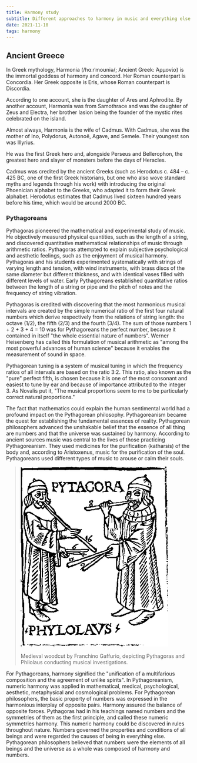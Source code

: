 ```yaml
---
title: Harmony study
subtitle: Different approaches to harmony in music and everything else
date: 2021-11-10
tags: harmony
---
```


## Ancient Greece

In Greek mythology, Harmonia (/hɑːrˈmoʊniə/; Ancient Greek: Ἁρμονία) is the immortal goddess of harmony and concord. Her Roman counterpart is Concordia. Her Greek opposite is Eris, whose Roman counterpart is Discordia. 

According to one account, she is the daughter of Ares and Aphrodite. By another account, Harmonia was from Samothrace and was the daughter of Zeus and Electra, her brother Iasion being the founder of the mystic rites celebrated on the island.

Almost always, Harmonia is the wife of Cadmus. With Cadmus, she was the mother of Ino, Polydorus, Autonoë, Agave, and Semele. Their youngest son was Illyrius.

He was the first Greek hero and, alongside Perseus and Bellerophon, the greatest hero and slayer of monsters before the days of Heracles.

Cadmus was credited by the ancient Greeks (such as Herodotus c. 484 – c. 425 BC, one of the first Greek historians, but one who also wove standard myths and legends through his work) with introducing the original Phoenician alphabet to the Greeks, who adapted it to form their Greek alphabet. Herodotus estimates that Cadmus lived sixteen hundred years before his time, which would be around 2000 BC.

### Pythagoreans


Pythagoras pioneered the mathematical and experimental study of music. He objectively measured physical quantities, such as the length of a string, and discovered quantitative mathematical relationships of music through arithmetic ratios. Pythagoras attempted to explain subjective psychological and aesthetic feelings, such as the enjoyment of musical harmony. Pythagoras and his students experimented systematically with strings of varying length and tension, with wind instruments, with brass discs of the same diameter but different thickness, and with identical vases filled with different levels of water. Early Pythagoreans established quantitative ratios between the length of a string or pipe and the pitch of notes and the frequency of string vibration.

Pythagoras is credited with discovering that the most harmonious musical intervals are created by the simple numerical ratio of the first four natural numbers which derive respectively from the relations of string length: the octave (1/2), the fifth (2/3) and the fourth (3/4). The sum of those numbers 1 + 2 + 3 + 4 = 10 was for Pythagoreans the perfect number, because it contained in itself "the whole essential nature of numbers". Werner Heisenberg has called this formulation of musical arithmetic as "among the most powerful advances of human science" because it enables the measurement of sound in space.

Pythagorean tuning is a system of musical tuning in which the frequency ratios of all intervals are based on the ratio 3:2. This ratio, also known as the "pure" perfect fifth, is chosen because it is one of the most consonant and easiest to tune by ear and because of importance attributed to the integer 3. As Novalis put it, "The musical proportions seem to me to be particularly correct natural proportions."

The fact that mathematics could explain the human sentimental world had a profound impact on the Pythagorean philosophy. Pythagoreanism became the quest for establishing the fundamental essences of reality. Pythagorean philosophers advanced the unshakable belief that the essence of all thing are numbers and that the universe was sustained by harmony. According to ancient sources music was central to the lives of those practicing Pythagoreanism. They used medicines for the purification (katharsis) of the body and, according to Aristoxenus, music for the purification of the soul. Pythagoreans used different types of music to arouse or calm their souls.

> ![](./Pythagoras_and_Philolaus.png)
>
>Medieval woodcut by Franchino Gaffurio, depicting Pythagoras and Philolaus conducting musical investigations.

For Pythagoreans, harmony signified the "unification of a multifarious composition and the agreement of unlike spirits". In Pythagoreanism, numeric harmony was applied in mathematical, medical, psychological, aesthetic, metaphysical and cosmological problems. For Pythagorean philosophers, the basic property of numbers was expressed in the harmonious interplay of opposite pairs. Harmony assured the balance of opposite forces. Pythagoras had in his teachings named numbers and the symmetries of them as the first principle, and called these numeric symmetries harmony. This numeric harmony could be discovered in rules throughout nature. Numbers governed the properties and conditions of all beings and were regarded the causes of being in everything else. Pythagorean philosophers believed that numbers were the elements of all beings and the universe as a whole was composed of harmony and numbers.

